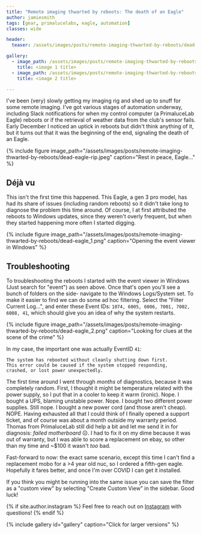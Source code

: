 ```yaml
---
title: "Remote imaging thwarted by reboots: The death of an Eagle"
author: jamiesmith
tags: [gear, primalucelabs, eagle, automation]
classes: wide

header:
  teaser: /assets/images/posts/remote-imaging-thwarted-by-reboots/dead-eagle-rip.jpeg

gallery:
  - image_path: /assets/images/posts/remote-imaging-thwarted-by-reboots/dead-eagle_1.png
    title: <image 1 title>
  - image_path: /assets/images/posts/remote-imaging-thwarted-by-reboots/dead-eagle_2.png
    title: <image 2 title>

---
```


I've been (very) slowly getting my imaging rig and shed up to snuff for some
remote imaging. I've got various stages of automation underway, including Slack
notifications for when my control computer (a PrimaluceLab Eagle) reboots or if
the retrieval of weather data from the club's sensor fails. Early December I
noticed an uptick in reboots but didn't think anything of it, but it turns out
that it was the beginning of the end, signaling the death of an Eagle.

<!--more-->

{%
  include figure image_path="/assets/images/posts/remote-imaging-thwarted-by-reboots/dead-eagle-rip.jpeg"
  caption="Rest in peace, Eagle..."
%}

## Déjà vu
This isn't the first time this happened. This Eagle, a gen 3 pro model, has had
its share of issues (including random reboots) so it didn't take long to
diagnose the problem this time around. Of course, I at first attributed the
reboots to Windows updates, since they weren't overly frequent, but when they
started happening more often I started digging.

{%
  include figure image_path="/assets/images/posts/remote-imaging-thwarted-by-reboots/dead-eagle_1.png"
  caption="Opening the event viewer in Windows"
%}

## Troubleshooting
To troubleshooting the reboots I started with the event viewer in Windows (Just
search for "event") as seen above. Once that's open you'll see a bunch of
folders on the side- navigate to the Windows Logs/System set. To make it easier
to find we can do some ad hoc filtering. Select the "Filter Current Log...", and
enter these Event IDs: `1074, 6005, 6006, 7001, 7002, 6008, 41`, which should
give you an idea of why the system restarts.

{%
  include figure image_path="/assets/images/posts/remote-imaging-thwarted-by-reboots/dead-eagle_2.png"
  caption="Looking for clues at the scene of the crime"
%}


In my case, the important one was actually EventID `41`:

```
The system has rebooted without cleanly shutting down first.
This error could be caused if the system stopped responding,
crashed, or lost power unexpectedly.
```

The first time around I went through _months_ of diagnostics, because it was
completely random. First, I thought it might be temperature related with the
power supply, so I put that in a cooler to keep it warm (ironic). Nope. I bought
a UPS, blaming unstable power. Nope. I bought two different power
supplies. Still nope. I bought a new power cord (and those aren't
cheap). NOPE. Having exhausted all that I could think of I finally opened a
support ticket, and of course was about a month outside my warranty
period. Thomas from PrimaluceLab still did help a bit and let me send it in for
diagnosis: *failed motherboard* :frowning_face:. I had to fix it on my dime because it was out of
warranty, but I was able to score a replacement on ebay, so other than my time
and ~$100 it wasn't _too_ bad.

Fast-forward to now: the exact same scenario, except this time I can't find a
replacement mobo for a >4 year old nuc, so I ordered a fifth-gen
eagle. Hopefully it fares better, and once I'm over COVID I can get it
installed.

If you think you might be running into the same issue you can save the filter as
a "custom view" by selecting "Create Custom View" in the sidebar. Good luck! 

{% if site.author.instagram %}
Feel free to reach out on <a href="https://www.instagram.com/{{ site.author.instagram }}">Instagram<i class="fab fa-fw fa-instagram" aria-hidden="true"></i></a> with questions!
{% endif %}

{% include gallery id="gallery" caption="Click for larger versions" %}


